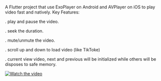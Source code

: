 A Flutter project that use ExoPlayer on Android and AVPlayer on iOS to play video fast and natively. 
Key Features:

. play and pause the video.

. seek the duration.

. mute/unmute the video.

. scroll up and down to load video (like TikToke)

. current view video, next and previous will be initialized while others will be disposes to safe memory.
 


[![Watch the video](https://img.youtube.com/vi/VIDEO_ID/hqdefault.jpg)](https://youtube.com/shorts/u5bv5nFmsKQ?feature=share)
